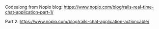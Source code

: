Codealong from Nopio blog: https://www.nopio.com/blog/rails-real-time-chat-application-part-1/

Part 2: https://www.nopio.com/blog/rails-chat-application-actioncable/
